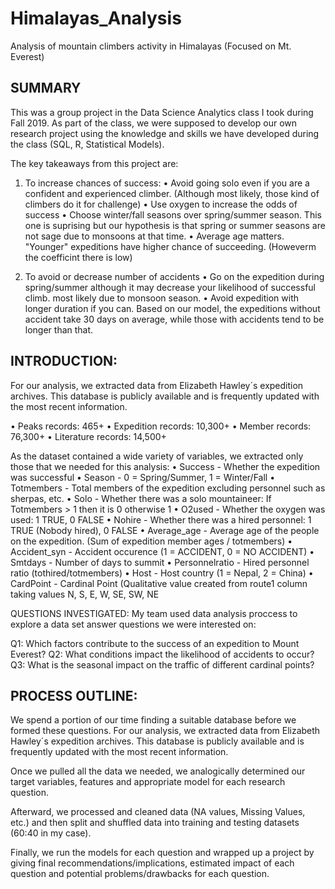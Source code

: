 # Himalayas_Analysis
Analysis of mountain climbers activity in Himalayas (Focused on Mt. Everest)

## SUMMARY
This was a group project in the Data Science Analytics class I took during Fall 2019. As part of the class, we were supposed to develop our own research project using the knowledge and skills we have developed during the class (SQL, R, Statistical Models).

The key takeaways from this project are:
1) To increase chances of success:
  • Avoid going solo even if you are a confident and experienced climber. (Although most likely, those kind of climbers do it for challenge)
  • Use oxygen to increase the odds of success
  • Choose winter/fall seasons over spring/summer season. This one is suprising but our hypothesis is that spring or summer seasons are not sage due to monsoons at that time. 
  • Average age matters. "Younger" expeditions have higher chance of succeeding. (Howeverm the coefficint there is low)
  
2) To avoid or decrease number of accidents
  • Go on the expedition during spring/summer although it may decrease your likelihood of successful climb. most likely due to monsoon season.
  • Avoid expedition with longer duration if you can. Based on our model, the expeditions without accident take 30 days on average, while those with accidents tend to be longer than that.
  

## INTRODUCTION:
For our analysis, we extracted data from Elizabeth Hawley´s expedition archives. This database is publicly available and is frequently updated with the most recent information.

• Peaks records: 465+
• Expedition records: 10,300+
• Member records: 76,300+
• Literature records: 14,500+

As the dataset contained a wide variety of variables, we extracted only those that we needed for this analysis:
• Success - Whether the expedition was successful
• Season - 0 = Spring/Summer, 1 = Winter/Fall
• Totmembers - Total members of the expedition excluding personnel such as sherpas, etc.
• Solo - Whether there was a solo mountaineer: If Totmembers > 1 then it is 0 otherwise 1
• O2used - Whether the oxygen was used: 1 TRUE, 0 FALSE
• Nohire - Whether there was a hired personnel: 1 TRUE (Nobody hired), 0 FALSE
• Average_age - Average age of the people on the expedition. (Sum of expedition member ages / totmembers)
• Accident_syn - Accident occurence (1 = ACCIDENT, 0 = NO ACCIDENT)
• Smtdays - Number of days to summit 
• Personnelratio - Hired personnel ratio (tothired/totmembers)
• Host - Host country (1 = Nepal, 2 = China)
• CardPoint - Cardinal Point (Qualitative value created from route1 column taking values N, S, E, W, SE, SW, NE


QUESTIONS INVESTIGATED:
My team used data analysis proccess to explore a data set answer questions we were interested on:

Q1: Which factors contribute to the success of an expedition to Mount Everest?
Q2: What conditions impact the likelihood of accidents to occur?
Q3: What is the seasonal impact on the traffic of different cardinal points?


## PROCESS OUTLINE:
We spend a portion of our time finding a suitable database before we formed these questions. For our analysis, we extracted data from Elizabeth Hawley´s expedition archives. This database is publicly available and is frequently updated with the most recent information.

Once we pulled all the data we needed, we analogically determined our target variables, features and appropriate model for each research question. 

Afterward, we processed and cleaned data (NA values, Missing Values, etc.) and then split and shuffled data into training and testing datasets (60:40 in my case). 

Finally, we run the models for each question and wrapped up a project by giving final recommendations/implications, estimated impact of each question and potential problems/drawbacks for each question.
